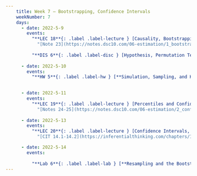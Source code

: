 ```yaml
---
    title: Week 7 – Bootstrapping, Confidence Intervals
    weekNumber: 7
    days:
      - date: 2022-5-9
        events:
          "**LEC 18**{: .label .label-lecture } [Causality, Bootstrapping](http://datahub.ucsd.edu/user-redirect/git-sync?repo=https://github.com/dsc-courses/dsc10-2022-sp&subPath=lectures/lec18/lecture18.ipynb)":
            "[Note 23](https://notes.dsc10.com/06-estimation/1_bootstrap.html), [CIT 12.2](https://inferentialthinking.com/chapters/12/2/Causality.html)"
                            
          "**DIS 6**{: .label .label-disc } [Hypothesis, Permutation Testing](http://datahub.ucsd.edu/user-redirect/git-sync?repo=https://github.com/dsc-courses/dsc10-2022-sp&subPath=discussions/06-hypothesis_permutation_testing/06-discussion.ipynb)":
      
      - date: 2022-5-10
        events:
          "**HW 5**{: .label .label-hw } [**Simulation, Sampling, and Hypothesis Testing (due 11:59pm)**](http://datahub.ucsd.edu/user-redirect/git-sync?repo=https://github.com/dsc-courses/dsc10-2022-sp&subPath=homeworks/05-hypothesis/homework5.ipynb)":

          
      - date: 2022-5-11
        events:
          "**LEC 19**{: .label .label-lecture } [Percentiles and Confidence Intervals](http://datahub.ucsd.edu/user-redirect/git-sync?repo=https://github.com/dsc-courses/dsc10-2022-sp&subPath=lectures/lec19/lecture19.ipynb)":
            "[Notes 24-25](https://notes.dsc10.com/06-estimation/2_confidence_intervals.html)"
      
      - date: 2022-5-13
        events:
          "**LEC 20**{: .label .label-lecture } [Confidence Intervals, Center and Spread](http://datahub.ucsd.edu/user-redirect/git-sync?repo=https://github.com/dsc-courses/dsc10-2022-sp&subPath=lectures/lec20/lecture20.ipynb)":
            "[CIT 14.1-14.2](https://inferentialthinking.com/chapters/14/Why_the_Mean_Matters.html)"

      - date: 2022-5-14
        events:
          
          "**Lab 6**{: .label .label-lab } [**Resampling and the Bootstrap (due 11:59pm)**](http://datahub.ucsd.edu/user-redirect/git-sync?repo=https://github.com/dsc-courses/dsc10-2022-sp&subPath=labs/06-resampling_and_the_bootstrap/lab6.ipynb)":
---
```

